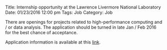 Title: Internship opportunity at the Lawrence Livermore National Laboratory
Date: 01/23/2016 12:00 pm 
Tags: Job
Category: Job

There are openings for projects related to high-performance computing and / or data analysis. The application should be turned in late Jan / Feb 2016 for the best chance of acceptance. 

Application information is available at this [link](http://careers-ext.llnl.gov/jobs/4421119-computation-student-intern--2).
